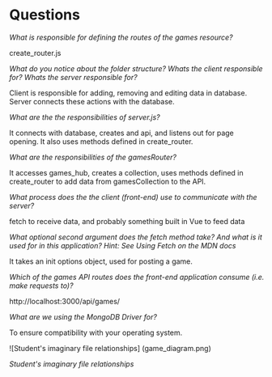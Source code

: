 # Questions
*What is responsible for defining the routes of the games resource?*

create_router.js

*What do you notice about the folder structure? Whats the client responsible for? Whats the server responsible for?*

Client is responsible for adding, removing and editing data in database.
Server connects these actions with the database.

*What are the the responsibilities of server.js?*

It connects with database, creates and api, and listens out for page opening. It also uses methods defined in create_router.

*What are the responsibilities of the gamesRouter?*

It accesses games_hub, creates a collection, uses methods defined in create_router to add data from gamesCollection to the API.

*What process does the the client (front-end) use to communicate with the server?*

fetch to receive data, and probably something built in Vue to feed data


*What optional second argument does the fetch method take? And what is it used for in this application? Hint: See Using Fetch on the MDN docs*

It takes an init options object, used for posting a game.

*Which of the games API routes does the front-end application consume (i.e. make requests to)?*

http://localhost:3000/api/games/


*What are we using the MongoDB Driver for?*

To ensure compatibility with your operating system.


![Student's imaginary file relationships] (game_diagram.png)

*Student's imaginary file relationships*